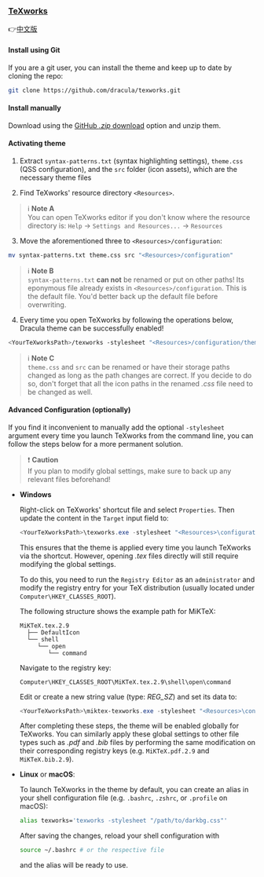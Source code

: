### [TeXworks](https://tug.org/texworks/)

👉[中文版](https://github.com/dracula/texworks/INSTALL.zh-CN.md)

#### Install using Git

If you are a git user, you can install the theme and keep up to date by cloning the repo:

```bash
git clone https://github.com/dracula/texworks.git
```

#### Install manually

Download using the [GitHub _.zip_ download](https://github.com/dracula/texworks/archive/main.zip) option and unzip them.

#### Activating theme

1. Extract `syntax-patterns.txt` (syntax highlighting settings), `theme.css` (QSS configuration), and the `src` folder (icon assets), which are the necessary theme files

2. Find TeXworks' resource directory `<Resources>`.

> ℹ️ **Note A**  
> You can open TeXworks editor if you don't know where the resource directory is: `Help` -> `Settings and Resources...` -> `Resources`

3. Move the aforementioned three to `<Resources>/configuration`:

```bash
mv syntax-patterns.txt theme.css src "<Resources>/configuration"
```

> ℹ️ **Note B**  
> `syntax-patterns.txt` **can not** be renamed or put on other paths! Its eponymous file already exists in `<Resources>/configuration`. This is the default file. You'd better back up the default file before overwriting.

4. Every time you open TeXworks by following the operations below, Dracula theme can be successfully enabled!

```bash
<YourTeXworksPath>/texworks -stylesheet "<Resources>/configuration/theme.css"
```

> ℹ️ **Note C**  
> `theme.css` and `src` can be renamed or have their storage paths changed as long as the path changes are correct. If you decide to do so, don't forget that all the icon paths in the renamed _.css_ file need to be changed as well.

#### Advanced Configuration (optionally)

If you find it inconvenient to manually add the optional `-stylesheet` argument every time you launch TeXworks from the command line, you can follow the steps below for a more permanent solution.

> ❗ **Caution**  
> If you plan to modify global settings, make sure to back up any relevant files beforehand!

- **Windows**

  Right-click on TeXworks' shortcut file and select `Properties`. Then update the content in the `Target` input field to:

  ```powershell
  <YourTeXworksPath>\texworks.exe -stylesheet "<Resources>\configuration\theme.css"
  ```

  This ensures that the theme is applied every time you launch TeXworks via the shortcut. However, opening _.tex_ files directly will still require modifying the global settings.

  To do this, you need to run the `Registry Editor` as an `administrator` and modify the registry entry for your TeX distribution (usually located under `Computer\HKEY_CLASSES_ROOT`).

  The following structure shows the example path for MiKTeX:

  ```
  MiKTeX.tex.2.9
    ├── DefaultIcon
    └── shell
       └── open
          └── command
  ```

  Navigate to the registry key:

  ```
  Computer\HKEY_CLASSES_ROOT\MiKTeX.tex.2.9\shell\open\command
  ```

  Edit or create a new string value (type: _REG_SZ_) and set its data to:

  ```powershell
  <YourTeXworksPath>\miktex-texworks.exe -stylesheet "<Resources>\configuration\theme.css" "%1"
  ```

  After completing these steps, the theme will be enabled globally for TeXworks. You can similarly apply these global settings to other file types such as _.pdf_ and _.bib_ files by performing the same modification on their corresponding registry keys (e.g. `MiKTeX.pdf.2.9` and `MiKTeX.bib.2.9`).

- **Linux** or **macOS**:

  To launch TeXworks in the theme by default, you can create an alias in your shell configuration file (e.g. `.bashrc`, `.zshrc`, or `.profile` on macOS):

  ```bash
  alias texworks='texworks -stylesheet "/path/to/darkbg.css"'
  ```

  After saving the changes, reload your shell configuration with

  ```bash
  source ~/.bashrc # or the respective file
  ```

  and the alias will be ready to use.
